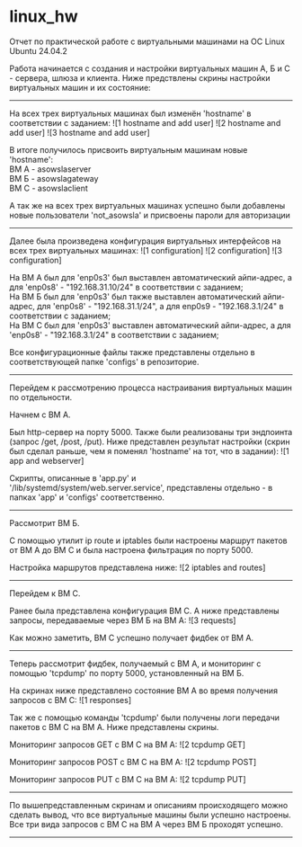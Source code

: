 # linux_hw
Отчет по практической работе с виртуальными машинами на ОС Linux Ubuntu 24.04.2

Работа начинается с создания и настройки виртуальных машин А, Б и С - сервера, шлюза и клиента.
Ниже предствлены скрины настройки виртуальных машин и их состояние:

---

На всех трех виртуальных машинах был изменён 'hostname' в соответствии с заданием:
![1 hostname and add user]
![2 hostname and add user]
![3 hostname and add user]

В итоге получилось присвоить виртуальным машинам новые 'hostname': <br>
ВМ А - asowslaserver <br> ВМ Б - asowslagateway <br> ВМ С - asowslaclient

А так же на всех трех виртуальных машинах успешно были добавлены новые пользователи 'not_asowsla' и присвоены пароли для авторизации

---

Далее была произведена конфигурация виртуальных интерфейсов на всех трех виртуальных машинах:
![1 configuration]
![2 configuration]
![3 configuration]

На ВМ А был для 'enp0s3' был выставлен автоматический айпи-адрес, а для 'enp0s8' - "192.168.31.10/24" в соответствии с заданием; <br>
На ВМ Б был для 'enp0s3' был также выставлен автоматический айпи-адрес, для 'enp0s8' - "192.168.31.1/24", а для enp0s9 - "192.168.3.1/24" в соответствии с заданием; <br>
На ВМ С был для 'enp0s3' выставлен автоматический айпи-адрес, а для 'enp0s8' - "192.168.3.1/24" в соответствии с заданием;

Все конфигурационные файлы также представлены отдельно в соответствующей папке 'configs' в репозиторие.

---

Перейдем к рассмотрению процесса настраивания виртуальных машин по отдельности. 

Начнем с ВМ А. 

Был http-сервер на порту 5000. Также были реализованы три эндпоинта (запрос /get, /post, /put). Ниже представлен результат настройки (скрин был сделал раньше, чем я поменял 'hostname' на тот, что в задании):
![1 app and webserver]

Скрипты, описанные в 'app.py' и '/lib/systemd/system/web.server.service', представлены отдельно - в папках 'app' и 'configs' соответственно.

---

Рассмотрит ВМ Б. 

С помощью утилит ip route и iptables были настроены маршрут пакетов от ВМ A до ВМ C и была настроена фильтрация по порту 5000. 

Настройка маршрутов представлена ниже:
![2 iptables and routes]

---

Перейдем к ВМ С.

Ранее была представлена конфигурация ВМ С. А ниже представлены запросы, передаваемые через ВМ Б на ВМ А:
![3 requests]

Как можно заметить, ВМ С успешно получает фидбек от ВМ А.

---

Теперь рассмотрит фидбек, получаемый с ВМ А, и мониторинг с помощью 'tcpdump' по порту 5000, установленный на ВМ Б.

На скринах ниже представлено состояние ВМ А во время получения запросов с ВМ С:
![1 responses]

Так же с помощью команды 'tcpdump' были получены логи передачи пакетов с ВМ С на ВМ А. Ниже представлены скрины.

Мониторинг запросов GET с ВМ С на ВМ А:
![2 tcpdump GET]

Мониторинг запросов POST с ВМ С на ВМ А:
![2 tcpdump POST]

Мониторинг запросов PUT с ВМ С на ВМ А:
![2 tcpdump PUT]

---

По вышепредставленным скринам и описаниям происходящего можно сделать вывод, что все виртуальные машины были успешно настроены. Все три вида запросов с ВМ С на ВМ А через ВМ Б проходят успешно.

---
